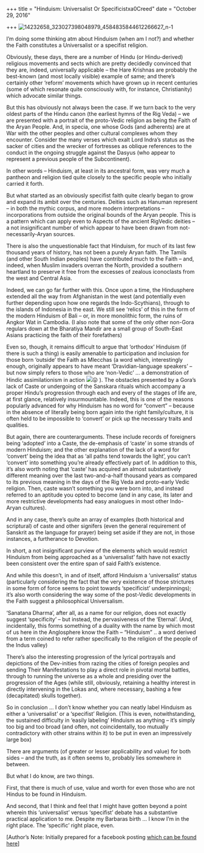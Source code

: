 +++
title = "Hinduism: Universalist Or Specificistxa0Creed"
date = "October 29, 2016"

+++
![14232658_323027398048979_4584835844612266627_n-1](https://aryaakasha.files.wordpress.com/2016/10/14232658_323027398048979_4584835844612266627_n-1.jpg?w=676)

I’m doing some thinking atm about Hinduism (when am I not?) and whether
the Faith constitutes a Universalist or a specifist religion.

Obviously, these days, there are a number of Hindu (or Hindu-derived)
religious movements and sects which are pretty decidedly convinced that
they are, indeed, universally applicable – the Hare Krishnas are
probably the best-known (and most locally visible) example of same; and
there’s certainly other ‘reform’ movements which have grown up in recent
centuries (some of which resonate quite consciously with, for instance,
Christianity) which advocate similar things.

But this has obviously not always been the case. If we turn back to the
very oldest parts of the Hindu canon (the earliest hymns of the Rig
Veda) – we are presented with a portrait of the proto-Vedic religion as
being the Faith of the Aryan People. And, in specia, one whose Gods (and
adherents) are at War with the other peoples and other cultural
complexes whom they encounter. Consider the many verses which exalt Lord
Indra’s status as the sacker of cities and the wrecker of fortresses as
oblique references to the conduct in the ongoing struggle against the
Dasyus (who appear to represent a previous people of the Subcontinent).

In other words – Hinduism, at least in its ancestral form, was very much
a pantheon and religion tied quite closely to the specific people who
initially carried it forth.

But what started as an obviously specifist faith quite clearly began to
grow and expand its ambit over the centuries. Deities such as Hanuman
represent – in both the mythic corpus, and more modern interpretations –
incorporations from outside the original bounds of the Aryan people.
This is a pattern which can apply even to Aspects of the ancient
RigVedic deities – a not insignificant number of which appear to have
been drawn from not-necessarily-Aryan sources.

There is also the unquestionable fact that Hinduism, for much of its
last few thousand years of history, has not been a purely Aryan faith.
The Tamils (and other South Indian peoples) have contributed much to the
Faith – and, indeed, when Muslim invaders overran the North, provided a
southern heartland to preserve it free from the excesses of zealous
iconoclasts from the west and Central Asia.

Indeed, we can go far further with this. Once upon a time, the
Hindusphere extended all the way from Afghanistan in the west (and
potentially even further depending upon how one regards the
Indo-Scythians), through to the islands of Indonesia in the east. We
still see ‘relics’ of this in the form of the modern Hinduism of Bali –
or, in more monolithic form, the ruins of Angkor Wat in Cambodia. (I
also note that some of the only other non-Gora regulars down at the
Bharatiya Mandir are a small group of South-East Asians practicing the
faith of their forefathers)

Even so, though, it remains difficult to argue that ‘orthodox’ Hinduism
(if there is such a thing) is easily amenable to participation and
inclusion for those born ‘outside’ the Faith as Mlecchas (a word which,
interestingly enough, originally appears to have meant
‘Dravidian-language speakers’ – but now simply refers to those who are
‘non-Vedic’ … a demonstration of Hindic assimilationism in action
![](https://www.facebook.com/images/emoji.php/v5/f9f/1/16/1f61b.png)😛 ).
The obstacles presented by a Gora’s lack of Caste or undergoing of the
Sanskara rituals which accompany a proper Hindu’s progression through
each and every of the stages of life are, at first glance, relatively
insurmountable. Indeed, this is one of the reasons popularly advanced
for why Hinduism has no word for “convert” – because in the absence of
literally being born again into the right family/culture, it is often
held to be impossible to ‘convert’ or pick up the necessary traits and
qualities.

But again, there are counterarguments. These include records of
foreigners being ‘adopted’ into a Caste, the de-emphasis of ‘caste’ in
some strands of modern Hinduism; and the other explanation of the lack
of a word for ‘convert’ being the idea that as ‘all paths tend towards
the light’, you can’t ‘convert’ into something you’re already
effectively part of. In addition to this, it’s also worth noting that
‘caste’ has acquired an almost substantively different meaning over the
last two-and-a-half thousand years as compared to its previous meaning
in the days of the Rig Veda and proto-early Vedic religion. Then, caste
wasn’t something you were born into, and instead referred to an aptitude
you opted to become (and in any case, its later and more restrictive
developments had easy analogues in most other Indo-Aryan cultures).

And in any case, there’s quite an array of examples (both historical and
scriptural) of caste and other signifers (even the general requirement
of Sanskrit as the language for prayer) being set aside if they are not,
in those instances, a furtherance to Devotion.

In short, a not insignificant purview of the elements which would
restrict Hinduism from being approached as a ‘universalist’ faith have
not exactly been consistent over the entire span of said Faith’s
existence.

And while this doesn’t, in and of itself, afford Hinduism a
‘universalist’ status (particularly considering the fact that the very
existence of those strictures in some form of force seems to point
towards ‘specificist’ underpinnings); it’s also worth considering the
way some of the post-Vedic developments in the Faith suggest a
philosophical Universalism.

‘Sanatana Dharma’, after all, as a name for our religion, does not
exactly suggest ‘specificity’ – but instead, the pervasiveness of the
‘Eternal’. (And, incidentally, this forms something of a duality with
the name by which most of us here in the Anglosphere know the Faith –
“Hinduism” .. a word derived from a term coined to refer rather
specifically to the religion of the people of the Indus valley)

There’s also the interesting progression of the lyrical portrayals and
depictions of the Dev-inities from razing the cities of foreign peoples
and sending Their Manifestations to play a direct role in pivotal mortal
battles, through to running the universe as a whole and presiding over
the progression of the Ages (while still, obviously, retaining a healthy
interest in directly intervening in the Lokas and, where necessary,
bashing a few (decapitated) skulls together).

So in conclusion … I don’t know whether you can neatly label Hinduism as
either a ‘universalist’ or a ‘specifist’ Religion. (This is even,
notwithstanding, the sustained difficulty in ‘easily labeling’ HInduism
as anything – it’s simply too big and too broad (and often, not
coincidentally, too mutually contradictory with other strains within it)
to be put in even an impressively large box)

There are arguments (of greater or lesser applicability and value) for
both sides – and the truth, as it often seems to, probably lies
somewhere in between.

But what I do know, are two things.

First, that there is much of use, value and worth for even those who are
not Hindus to be found in Hinduism.

And second, that I think and feel that I might have gotten beyond a
point wherein this ‘universalist’ versus ‘specifist’ debate has a
substantive practical application to me. Despite my Barbaras birth … I
know I’m in the right place. The ‘specific’ right place, even.

\[Author’s Note: Initially prepared for a facebook posting [which can be
found
here](https://www.facebook.com/curwen.rolinson/posts/10157625793445574?ref=notif&notif_t=like&notif_id=1477463854301006)\]
